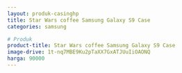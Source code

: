```yaml
---
layout: produk-casinghp
title: Star Wars coffee Samsung Galaxy S9 Case
categories: samsung

# Produk
product-title: Star Wars coffee Samsung Galaxy S9 Case
image-drive: 1t-nq7MBE9Ku2pTaXX7GxATJUuIiOAONQ
harga: 90000
---
```


